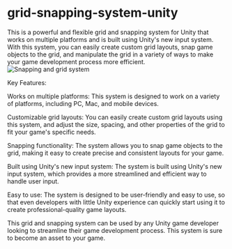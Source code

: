 # grid-snapping-system-unity



This is a powerful and flexible grid and snapping system for Unity that works on multiple platforms and is built using Unity's new input system. With this system, you can easily create custom grid layouts, snap game objects to the grid, and manipulate the grid in a variety of ways to make your game development process more efficient.
![Snapping and grid system](https://user-images.githubusercontent.com/61724400/220426363-df1bd5dc-2cf9-41b3-8607-f5d06ec744f4.gif)



Key Features:

Works on multiple platforms: This system is designed to work on a variety of platforms, including PC, Mac, and mobile devices.

Customizable grid layouts: You can easily create custom grid layouts using this system, and adjust the size, spacing, and other properties of the grid to fit your game's specific needs.

Snapping functionality: The system allows you to snap game objects to the grid, making it easy to create precise and consistent layouts for your game.

Built using Unity's new input system: The system is built using Unity's new input system, which provides a more streamlined and efficient way to handle user input.

Easy to use: The system is designed to be user-friendly and easy to use, so that even developers with little Unity experience can quickly start using it to create professional-quality game layouts.

This grid and snapping system can be used by any Unity game developer looking to streamline their game development process. This system is sure to become an asset to your game.
